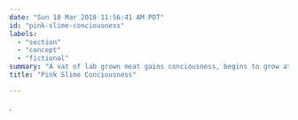 ```yaml
---
date: "Sun 18 Mar 2018 11:56:41 AM PDT"
id: "pink-slime-conciousness"
labels:
  - "section"
  - "concept"
  - "fictional"
summary: "A vat of lab grown meat gains conciousness, begins to grow at a logarithmic pace,"
title: "Pink Slime Conciousness"

---
```

.
